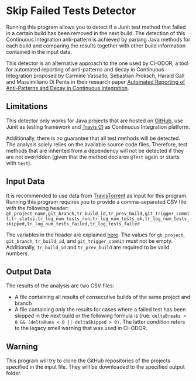# Skip Failed Tests Detector
Running this program allows you to detect if a Junit test method that failed in a certain build has been removed in the 
next build. The detection of this Continuous Integration anti-pattern is achieved by parsing Java methods for each build
and comparing the results together with other build information contained in the input data.

This detector is an alternative approach to the one used by CI-ODOR, a tool for automated reporting of anti-patterns and
decay in Continuous Integration proposed by Carmine Vassallo, Sebastian Proksch, Harald Gall and Massimiliano Di Penta
in their research paper [Automated Reporting of Anti-Patterns and Decay in Continuous Integration](https://2019.icse-conferences.org/event/icse-2019-technical-papers-automated-reporting-of-anti-patterns-and-decay-in-continuous-integration).

## Limitations
This detector only works for Java projects that are hosted on [GitHub](https://github.com/), use Junit as testing
framework and [Travis CI](https://travis-ci.org/) as Continuous Integration platform.

Additionally, there is no guarantee that all test methods will be detected. The analysis solely relies on the available
source code files. Therefore, test methods that are inherited from a dependency will not be detected if they are not
overridden (given that the method declares `@Test` again or starts with `test`). 

## Input Data
It is recommended to use data from [TravisTorrent](https://travistorrent.testroots.org/) as input for this program.
Running this program requires you to provide a comma-separated CSV file with the following header: 
`gh_project_name,git_branch,tr_build_id,tr_prev_build,git_trigger_commit,tr_status,tr_log_num_tests_run,tr_log_num_tests_ok,tr_log_num_tests_skipped,tr_log_num_tests_failed,tr_log_tests_failed`

The variables in the header are explained [here](https://travistorrent.testroots.org/page_dataformat/).
The values for `gh_project`, `git_branch`, `tr_build_id`, and `git_trigger_commit` must not be empty.
Additionally, `tr_build_id` and `tr_prev_build` are required to be valid numbers.<br>

## Output Data
The results of the analysis are two CSV files:
* A file containing all results of consecutive builds of the same project and branch</li>
* A file containing only the results for cases where a failed test has been skipped in the next build or the following
formula is true: `deltaBreaks < 0 && (deltaRuns < 0 || deltaSkipped > 0)`. The latter condition refers to the legacy
smell warning that was used in CI-ODOR.

## Warning  
This program will try to clone the GitHub repositories of the projects specified in the input file. They will be
downloaded to the specified output folder.
